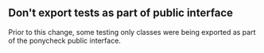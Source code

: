 ## Don't export tests as part of public interface

Prior to this change, some testing only classes were being exported as part of the ponycheck public interface.

